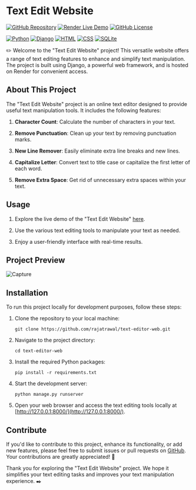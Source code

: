 # Text Edit Website

[![GitHub Repository](https://img.shields.io/badge/GitHub%20Repo-Text%20Edit%20Website-green)](https://github.com/rajatrawal/text-editor-web)
[![Render Live Demo](https://img.shields.io/badge/Render-Live%20Demo-brightgreen)](https://text-editor-web.onrender.com/)
[![GitHub License](https://img.shields.io/badge/license-MIT-blue.svg)](LICENSE)

[![Python](https://img.shields.io/badge/Python-3.9-blue)](https://www.python.org/)
[![Django](https://img.shields.io/badge/Django-Web%20Framework-blue)](https://www.djangoproject.com/)
[![HTML](https://img.shields.io/badge/HTML-Frontend-blue)](https://developer.mozilla.org/en-US/docs/Web/HTML)
[![CSS](https://img.shields.io/badge/CSS-Frontend-blue)](https://developer.mozilla.org/en-US/docs/Web/CSS)
[![SQLite](https://img.shields.io/badge/SQLite-Database-blue)](https://www.sqlite.org/)

✏️ Welcome to the "Text Edit Website" project! This versatile website offers a range of text editing features to enhance and simplify text manipulation. The project is built using Django, a powerful web framework, and is hosted on Render for convenient access.

## About This Project

The "Text Edit Website" project is an online text editor designed to provide useful text manipulation tools. It includes the following features:

1. **Character Count**: Calculate the number of characters in your text.

2. **Remove Punctuation**: Clean up your text by removing punctuation marks.

3. **New Line Remover**: Easily eliminate extra line breaks and new lines.

4. **Capitalize Letter**: Convert text to title case or capitalize the first letter of each word.

5. **Remove Extra Space**: Get rid of unnecessary extra spaces within your text.

## Usage

1. Explore the live demo of the "Text Edit Website" [here](https://text-editor-web.onrender.com/).

2. Use the various text editing tools to manipulate your text as needed.

3. Enjoy a user-friendly interface with real-time results.

## Project Preview
![Capture](https://github.com/rajatrawal/text-editor-web/assets/72153827/c4f233a0-f444-4bed-b77f-c7414fb59a52)


## Installation

To run this project locally for development purposes, follow these steps:

1. Clone the repository to your local machine:

   ```shell
   git clone https://github.com/rajatrawal/text-editor-web.git
   ```

2. Navigate to the project directory:

   ```shell
   cd text-editor-web
   ```

3. Install the required Python packages:

   ```shell
   pip install -r requirements.txt
   ```


4. Start the development server:

   ```shell
   python manage.py runserver
   ```

5. Open your web browser and access the text editing tools locally at [http://127.0.0.1:8000/](http://127.0.0.1:8000/).


## Contribute

If you'd like to contribute to this project, enhance its functionality, or add new features, please feel free to submit issues or pull requests on [GitHub](https://github.com/rajatrawal/text-editor-web). Your contributions are greatly appreciated! 🚀

Thank you for exploring the "Text Edit Website" project. We hope it simplifies your text editing tasks and improves your text manipulation experience. ✒️
